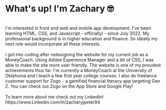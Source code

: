 <h1>What's up! I'm Zachary 🤓</h1>
<br/>
I'm interested in front end web and mobile app development. I've been learning HTML, CSS, and Javascript - officially! - since July 2022. My professional background is in higher education and finance. So ideally my next role would incorporate all these interests.
<br>
<br>
I got into coding after redesigning the website for my current job as a MoneyCoach. Using Adobe Experience Manager and a bit of CSS, I was able to make the site more user friendly. The website is one of my proudest achievements thus far. I'm currently a MoneyCoach at the University of Oklahoma and I teach a few first year college courses. I also do freelance customer support for Zogo - a gamified financial literacy app targeting Gen Z. You can check out Zogo on the App Store and Google Play!
<br>
<br>
To learn more about me check out my LinkedIn! https://www.Linkedin.com/in/zacharyjpeter94

<!---
Zacharyjpeter/Zacharyjpeter is a ✨ special ✨ repository because its `README.md` (this file) appears on your GitHub profile.
You can click the Preview link to take a look at your changes.
--->

